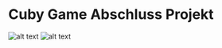 # Cuby Game Abschluss Projekt #
![alt text](https://gyazo.com/4fe8705f1c3e9b82fb8e0a3cfb656484)
![alt text](https://gyazo.com/f83c8e63e8f4783a14427b0c8d3ec43d)
